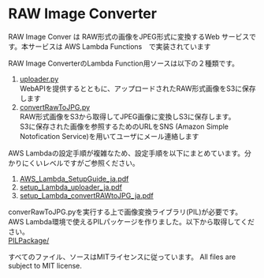 # RAW Image Converter 

RAW Image Conver は RAW形式の画像をJPEG形式に変換するWeb サービスです。本サービスは AWS Lambda Functions　で実装されています

RAW Image ConverterのLambda Function用ソースは以下の２種類です。

1. [uploader.py](src/uploader.py)<br>WebAPIを提供するとともに、アップロードされたRAW形式画像をS3に保存します
1. [convertRawToJPG.py](src/convertRawToJPG.py)<br>RAW形式画像をS3から取得してJPEG画像に変換しS3に保存します。<br>S3に保存された画像を参照するためのURLをSNS (Amazon Simple Notofication Service)を用いてユーザにメール連絡します

AWS Lambdaの設定手順が複雑なため、設定手順を以下にまとめています。分かりにくいレベルですがご参照ください。
1. [AWS_Lambda_SetupGuide_ja.pdf](docs/AWS_Lambda_SetupGuide_ja.pdf)
1. [setup_Lambda_uploader_ja.pdf](docs/setup_Lambda_uploader_ja.pdf)
1. [setup_Lambda_convertRAWtoJPG_ja.pdf](docs/setup_Lambda_convertRAWtoJPG_ja.pdf)

converRawToJPG.pyを実行する上で画像変換ライブラリ(PIL)が必要です。AWS Lambda環境で使えるPILパッケージを作りました。以下から取得してください。<br>
[PILPackage/](PILPackage/)

すべてのファイル、ソースはMITライセンスに従っています。
All files are subject to MIT license.
